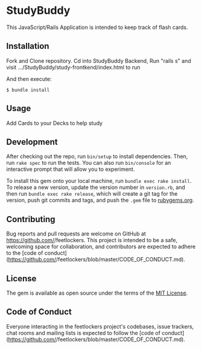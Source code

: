 # StudyBuddy
This JavaScript/Rails Application is intended to keep track of flash cards.



## Installation
Fork and Clone repository. Cd into StudyBuddy Backend,  Run "rails s" and visit .../StudyBuddy/study-frontkend/index.html to run 


And then execute:

    $ bundle install

## Usage
Add Cards to your Decks to help study

## Development

After checking out the repo, run `bin/setup` to install dependencies. Then, run `rake spec` to run the tests. You can also run `bin/console` for an interactive prompt that will allow you to experiment.

To install this gem onto your local machine, run `bundle exec rake install`. To release a new version, update the version number in `version.rb`, and then run `bundle exec rake release`, which will create a git tag for the version, push git commits and tags, and push the `.gem` file to [rubygems.org](https://rubygems.org).

## Contributing

Bug reports and pull requests are welcome on GitHub at https://github.com/<github vincentservio>/feetlockers. This project is intended to be a safe, welcoming space for collaboration, and contributors are expected to adhere to the [code of conduct](https://github.com/<github vincentservio>/feetlockers/blob/master/CODE_OF_CONDUCT.md).


## License

The gem is available as open source under the terms of the [MIT License](https://opensource.org/licenses/MIT).

## Code of Conduct

Everyone interacting in the feetlockers project's codebases, issue trackers, chat rooms and mailing lists is expected to follow the [code of conduct](https://github.com/<github vincentservio>/feetlockers/blob/master/CODE_OF_CONDUCT.md).